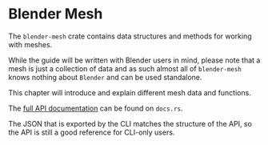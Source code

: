# Blender Mesh

The `blender-mesh` crate contains data structures and methods for working with meshes.

While the guide will be written with Blender users in mind, please note that
a mesh is just a collection of data and as such almost all of `blender-mesh` knows nothing about
`Blender` and can be used standalone.

This chapter will introduce and explain different mesh data and functions.

The [full API documentation][api] can be found on `docs.rs`.

The JSON that is exported by the CLI matches the structure of the API, so the API is still a good
reference for CLI-only users.

[api]: https://docs.rs/blender-mesh/latest/blender_mesh
